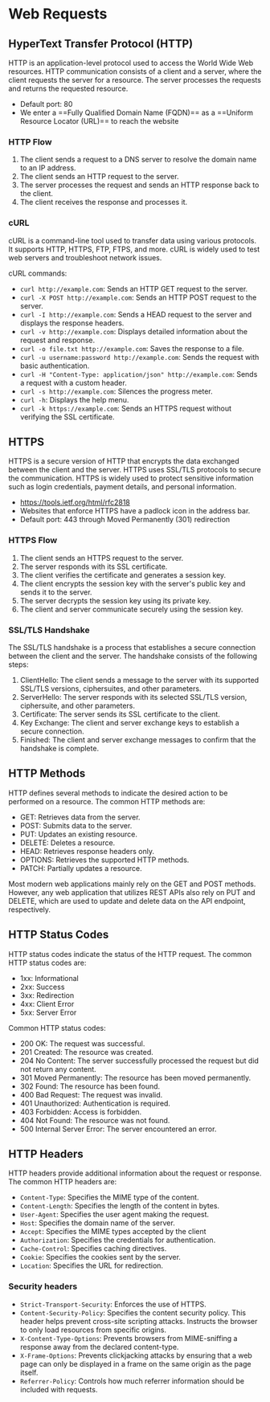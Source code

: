 # Web Requests

## HyperText Transfer Protocol (HTTP)

HTTP is an application-level protocol used to access the World Wide Web resources. HTTP communication consists of a client and a server, where the client requests the server for a resource. The server processes the requests and returns the requested resource.
- Default port: 80
- We enter a ==Fully Qualified Domain Name (FQDN)== as a ==Uniform Resource Locator (URL)== to reach the website

### HTTP Flow

1. The client sends a request to a DNS server to resolve the domain name to an IP address.
2. The client sends an HTTP request to the server.
3. The server processes the request and sends an HTTP response back to the client.
4. The client receives the response and processes it.

### cURL

cURL is a command-line tool used to transfer data using various protocols. It supports HTTP, HTTPS, FTP, FTPS, and more. cURL is widely used to test web servers and troubleshoot network issues. 

cURL commands:
- `curl http://example.com`: Sends an HTTP GET request to the server.
- `curl -X POST http://example.com`: Sends an HTTP POST request to the server.
- `curl -I http://example.com`: Sends a HEAD request to the server and displays the response headers.
- `curl -v http://example.com`: Displays detailed information about the request and response.
- `curl -o file.txt http://example.com`: Saves the response to a file.
- `curl -u username:password http://example.com`: Sends the request with basic authentication.
- `curl -H "Content-Type: application/json" http://example.com`: Sends a request with a custom header.
- `curl -s http://example.com`: Silences the progress meter.
- `curl -h`: Displays the help menu.
- `curl -k https://example.com`: Sends an HTTPS request without verifying the SSL certificate.

## HTTPS

HTTPS is a secure version of HTTP that encrypts the data exchanged between the client and the server. HTTPS uses SSL/TLS protocols to secure the communication. HTTPS is widely used to protect sensitive information such as login credentials, payment details, and personal information.
- https://tools.ietf.org/html/rfc2818
- Websites that enforce HTTPS have a padlock icon in the address bar.
- Default port: 443 through Moved Permanently (301) redirection

### HTTPS Flow

1. The client sends an HTTPS request to the server.
2. The server responds with its SSL certificate.
3. The client verifies the certificate and generates a session key.
4. The client encrypts the session key with the server's public key and sends it to the server.
5. The server decrypts the session key using its private key.
6. The client and server communicate securely using the session key.

### SSL/TLS Handshake

The SSL/TLS handshake is a process that establishes a secure connection between the client and the server. The handshake consists of the following steps:

1. ClientHello: The client sends a message to the server with its supported SSL/TLS versions, ciphersuites, and other parameters.
2. ServerHello: The server responds with its selected SSL/TLS version, ciphersuite, and other parameters.
3. Certificate: The server sends its SSL certificate to the client.
4. Key Exchange: The client and server exchange keys to establish a secure connection.
5. Finished: The client and server exchange messages to confirm that the handshake is complete.

## HTTP Methods

HTTP defines several methods to indicate the desired action to be performed on a resource. The common HTTP methods are:
- GET: Retrieves data from the server.
- POST: Submits data to the server.
- PUT: Updates an existing resource.
- DELETE: Deletes a resource.
- HEAD: Retrieves response headers only.
- OPTIONS: Retrieves the supported HTTP methods.
- PATCH: Partially updates a resource.

Most modern web applications mainly rely on the GET and POST methods. However, any web application that utilizes REST APIs also rely on PUT and DELETE, which are used to update and delete data on the API endpoint, respectively.

## HTTP Status Codes

HTTP status codes indicate the status of the HTTP request. The common HTTP status codes are:
- 1xx: Informational
- 2xx: Success
- 3xx: Redirection
- 4xx: Client Error
- 5xx: Server Error

Common HTTP status codes:
- 200 OK: The request was successful.
- 201 Created: The resource was created.
- 204 No Content: The server successfully processed the request but did not return any content.
- 301 Moved Permanently: The resource has been moved permanently.
- 302 Found: The resource has been found.
- 400 Bad Request: The request was invalid.
- 401 Unauthorized: Authentication is required.
- 403 Forbidden: Access is forbidden.
- 404 Not Found: The resource was not found.
- 500 Internal Server Error: The server encountered an error.

## HTTP Headers

HTTP headers provide additional information about the request or response. The common HTTP headers are:

- `Content-Type`: Specifies the MIME type of the content.
- `Content-Length`: Specifies the length of the content in bytes.
- `User-Agent`: Specifies the user agent making the request.
- `Host`: Specifies the domain name of the server.
- `Accept`: Specifies the MIME types accepted by the client
- `Authorization`: Specifies the credentials for authentication.
- `Cache-Control`: Specifies caching directives.
- `Cookie`: Specifies the cookies sent by the server.
- `Location`: Specifies the URL for redirection.

### Security headers

- `Strict-Transport-Security`: Enforces the use of HTTPS.
- `Content-Security-Policy`: Specifies the content security policy. This header helps prevent cross-site scripting attacks. Instructs the browser to only load resources from specific origins.
- `X-Content-Type-Options`: Prevents browsers from MIME-sniffing a response away from the declared content-type.
- `X-Frame-Options`: Prevents clickjacking attacks by ensuring that a web page can only be displayed in a frame on the same origin as the page itself.
- `Referrer-Policy`: Controls how much referrer information should be included with requests.


